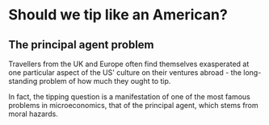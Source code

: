 # Should we tip like an American?

## The principal agent problem

Travellers from the UK and Europe often find themselves exasperated at one particular aspect of the US' culture on their ventures abroad - the long-standing problem of how much they ought to tip.

In fact, the tipping question is a manifestation of one of the most famous problems in microeconomics, that of the principal agent, which stems from moral hazards.